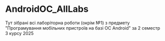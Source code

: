 # AndroidOC_AllLabs
Тут зібрані всі лаборіторна роботи (окрім №1) з предмету "Програмування мобільних пристроїв на базі ОС Android"  за 2 семестр 3 курсу 2025
